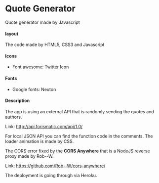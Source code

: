 # Quote Generator
Quote generator made by Javascript

#### layout
The code made by HTML5, CSS3 and Javascript

#### Icons

 - Font awesome: Twitter Icon

#### Fonts

 - Google fonts: Neuton

#### Description
The app is using an external API that is randomly sending the quotes and authors.

Link: http://api.forismatic.com/api/1.0/

For local JSON API you can find the function code in the comments. 
The loader animation is made by CSS.

The CORS error fixed by the **CORS Anywhere** that is a NodeJS reverse proxy made by Rob--W.

Link: https://github.com/Rob--W/cors-anywhere/

The deployment is going through via Heroku.
